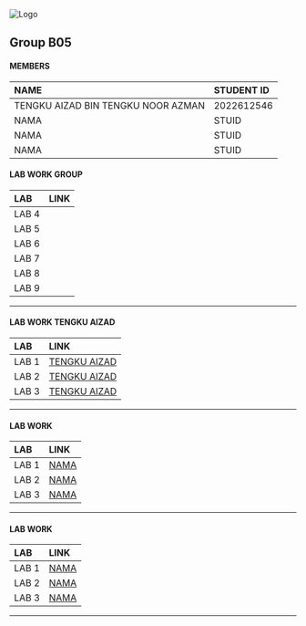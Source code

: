 
![Logo](https://media2.giphy.com/media/v1.Y2lkPTc5MGI3NjExa2VycHB6aTJkd2drNTNoZnRvOWp2NHM4dnp5cmd6NjkzNG9uaThvbyZlcD12MV9pbnRlcm5hbF9naWZfYnlfaWQmY3Q9Zw/Lopx9eUi34rbq/giphy.webp)
## Group B05

#### MEMBERS



| NAME | STUDENT ID                |
| :-------- | :------------------------- |
| TENGKU AIZAD BIN TENGKU NOOR AZMAN | 2022612546|
| NAMA | STUID|
| NAMA | STUID|
| NAMA | STUID|


#### LAB WORK GROUP

| LAB |               LINK     |
| :--------|     :-------      |
| LAB 4           |   | 
| LAB 5           |   |
| LAB 6          |   |
| LAB 7         |   |
| LAB 8         |   |
| LAB 9         |   |

_____________________________________________________________________________________________________________

#### LAB WORK TENGKU AIZAD


| LAB |               LINK     |
| :--------|     :-------      |
| LAB 1           |    [TENGKU AIZAD](https://t.me/c/1268048899/34297?thread=33987)|
| LAB 2           |    [TENGKU AIZAD](https://t.me/c/1268048899/34228?thread=33988)|
| LAB 3           |    [TENGKU AIZAD](https://www.youtube.com/watch?v=K4DOyUvqLDU) |

______________________________________________________________________________________________________________

#### LAB WORK 


| LAB |               LINK     |
| :--------|     :-------      |
| LAB 1           |    [NAMA]()|
| LAB 2           |    [NAMA]()|
| LAB 3           |    [NAMA]()|

______________________________________________________________________________________________________________
#### LAB WORK 


| LAB |               LINK     |
| :--------|     :-------      |
| LAB 1           |    [NAMA]()|
| LAB 2           |    [NAMA]()|
| LAB 3           |    [NAMA]()|

______________________________________________________________________________________________________________


